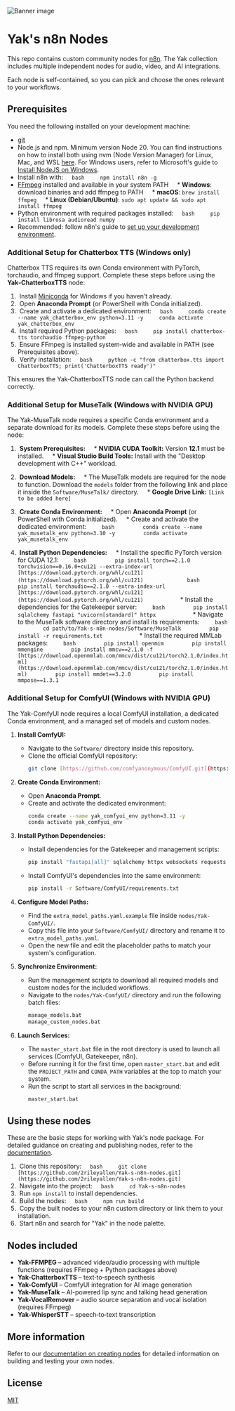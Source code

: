 ![Banner image](https://user-images.githubusercontent.com/10284570/173569848-c624317f-42b1-45a6-ab09-f0ea3c247648.png)

# Yak's n8n Nodes

This repo contains custom community nodes for [n8n](https://n8n.io). The Yak collection includes multiple independent nodes for audio, video, and AI integrations.

Each node is self‑contained, so you can pick and choose the ones relevant to your workflows.

## Prerequisites

You need the following installed on your development machine:

* [git](https://git-scm.com/downloads)
* Node.js and npm. Minimum version Node 20. You can find instructions on how to install both using nvm (Node Version Manager) for Linux, Mac, and WSL [here](https://github.com/nvm-sh/nvm). For Windows users, refer to Microsoft's guide to [Install NodeJS on Windows](https://docs.microsoft.com/en-us/windows/dev-environment/javascript/nodejs-on-windows).
* Install n8n with:
    ```bash
    npm install n8n -g
    ```
* [FFmpeg](https://ffmpeg.org/download.html) installed and available in your system PATH
    * **Windows**: download binaries and add ffmpeg to PATH
    * **macOS**: `brew install ffmpeg`
    * **Linux (Debian/Ubuntu)**: `sudo apt update && sudo apt install ffmpeg`
* Python environment with required packages installed:
    ```bash
    pip install librosa audioread numpy
    ```
* Recommended: follow n8n's guide to [set up your development environment](https://docs.n8n.io/integrations/creating-nodes/build/node-development-environment/).

### Additional Setup for Chatterbox TTS (Windows only)

Chatterbox TTS requires its own Conda environment with PyTorch, torchaudio, and ffmpeg support. Complete these steps before using the **Yak‑ChatterboxTTS** node:

1.  Install [Miniconda](https://docs.conda.io/en/main/miniconda.html) for Windows if you haven’t already.
2.  Open **Anaconda Prompt** (or PowerShell with Conda initialized).
3.  Create and activate a dedicated environment:
    ```bash
    conda create --name yak_chatterbox_env python=3.11 -y
    conda activate yak_chatterbox_env
    ```
4.  Install required Python packages:
    ```bash
    pip install chatterbox-tts torchaudio ffmpeg-python
    ```
5.  Ensure FFmpeg is installed system‑wide and available in PATH (see Prerequisites above).
6.  Verify installation:
    ```bash
    python -c "from chatterbox.tts import ChatterboxTTS; print('ChatterboxTTS ready')"
    ```

This ensures the Yak‑ChatterboxTTS node can call the Python backend correctly.

### Additional Setup for MuseTalk (Windows with NVIDIA GPU)

The Yak-MuseTalk node requires a specific Conda environment and a separate download for its models. Complete these steps before using the node:

1.  **System Prerequisites:**
    * **NVIDIA CUDA Toolkit:** Version **12.1** must be installed.
    * **Visual Studio Build Tools:** Install with the "Desktop development with C++" workload.

2.  **Download Models:**
    * The MuseTalk models are required for the node to function. Download the `models` folder from the following link and place it inside the `Software/MuseTalk/` directory.
    * **Google Drive Link:** `[Link to be added here]`

3.  **Create Conda Environment:**
    * Open **Anaconda Prompt** (or PowerShell with Conda initialized).
    * Create and activate the dedicated environment:
        ```bash
        conda create --name yak_musetalk_env python=3.10 -y
        conda activate yak_musetalk_env
        ```

4.  **Install Python Dependencies:**
    * Install the specific PyTorch version for CUDA 12.1:
        ```bash
        pip install torch==2.1.0 torchvision==0.16.0+cu121 --extra-index-url [https://download.pytorch.org/whl/cu121](https://download.pytorch.org/whl/cu121)
        ```
        ```bash
        pip install torchaudio==2.1.0 --extra-index-url [https://download.pytorch.org/whl/cu121](https://download.pytorch.org/whl/cu121)
        ```
    * Install the dependencies for the Gatekeeper server:
        ```bash
        pip install sqlalchemy fastapi "uvicorn[standard]" httpx
        ```
    * Navigate to the MuseTalk software directory and install its requirements:
        ```bash
        cd path/to/Yak-s-n8n-nodes/Software/MuseTalk
        pip install -r requirements.txt
        ```
    * Install the required MMLab packages:
        ```bash
        pip install openmim
        pip install mmengine
        pip install mmcv==2.1.0 -f [https://download.openmmlab.com/mmcv/dist/cu121/torch2.1.0/index.html](https://download.openmmlab.com/mmcv/dist/cu121/torch2.1.0/index.html)
        pip install mmdet==3.2.0
        pip install mmpose==1.3.1
        ```

### Additional Setup for ComfyUI (Windows with NVIDIA GPU)

The Yak-ComfyUI node requires a local ComfyUI installation, a dedicated Conda environment, and a managed set of models and custom nodes.

1.  **Install ComfyUI:**
    * Navigate to the `Software/` directory inside this repository.
    * Clone the official ComfyUI repository:
        ```bash
        git clone [https://github.com/comfyanonymous/ComfyUI.git](https://github.com/comfyanonymous/ComfyUI.git)
        ```

2.  **Create Conda Environment:**
    * Open **Anaconda Prompt**.
    * Create and activate the dedicated environment:
        ```bash
        conda create --name yak_comfyui_env python=3.11 -y
        conda activate yak_comfyui_env
        ```

3.  **Install Python Dependencies:**
    * Install dependencies for the Gatekeeper and management scripts:
        ```bash
        pip install "fastapi[all]" sqlalchemy httpx websockets requests tqdm gdown
        ```
    * Install ComfyUI's dependencies into the same environment:
        ```bash
        pip install -r Software/ComfyUI/requirements.txt
        ```

4.  **Configure Model Paths:**
    * Find the `extra_model_paths.yaml.example` file inside `nodes/Yak-ComfyUI/`.
    * Copy this file into your `Software/ComfyUI/` directory and rename it to `extra_model_paths.yaml`.
    * Open the new file and edit the placeholder paths to match your system's configuration.

5.  **Synchronize Environment:**
    * Run the management scripts to download all required models and custom nodes for the included workflows.
    * Navigate to the `nodes/Yak-ComfyUI/` directory and run the following batch files:
        ```bash
        manage_models.bat
        manage_custom_nodes.bat
        ```

6.  **Launch Services:**
    * The `master_start.bat` file in the root directory is used to launch all services (ComfyUI, Gatekeeper, n8n).
    * Before running it for the first time, open `master_start.bat` and edit the `PROJECT_PATH` and `CONDA_PATH` variables at the top to match your system.
    * Run the script to start all services in the background:
        ```bash
        master_start.bat
        ```

## Using these nodes

These are the basic steps for working with Yak's node package. For detailed guidance on creating and publishing nodes, refer to the [documentation](https://docs.n8n.io/integrations/creating-nodes/).

1.  Clone this repository:
    ```bash
    git clone [https://github.com/2rileyallen/Yak-s-n8n-nodes.git](https://github.com/2rileyallen/Yak-s-n8n-nodes.git)
    ```
2.  Navigate into the project:
    ```bash
    cd Yak-s-n8n-nodes
    ```
3.  Run `npm install` to install dependencies.
4.  Build the nodes:
    ```bash
    npm run build
    ```
5.  Copy the built nodes to your n8n custom directory or link them to your installation.
6.  Start n8n and search for "Yak" in the node palette.

## Nodes included

* **Yak-FFMPEG** – advanced video/audio processing with multiple functions (requires FFmpeg + Python packages above)
* **Yak-ChatterboxTTS** – text‑to‑speech synthesis
* **Yak-ComfyUI** – ComfyUI integration for AI image generation
* **Yak-MuseTalk** – AI-powered lip sync and talking head generation
* **Yak-VocalRemover** – audio source separation and vocal isolation (requires FFmpeg)
* **Yak-WhisperSTT** – speech‑to‑text transcription

## More information

Refer to our [documentation on creating nodes](https://docs.n8n.io/integrations/creating-nodes/) for detailed information on building and testing your own nodes.

## License

[MIT](LICENSE.md)
